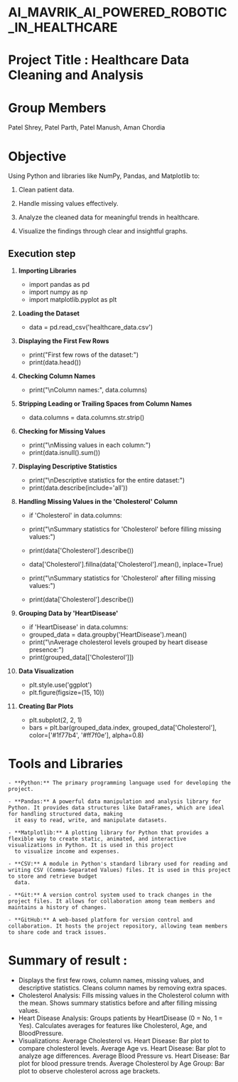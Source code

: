# AI_MAVRIK_AI_POWERED_ROBOTIC_IN_HEALTHCARE

# Project Title : Healthcare Data Cleaning and Analysis


# Group Members 
Patel Shrey, Patel Parth, Patel Manush, Aman Chordia

# Objective 

Using Python and libraries like NumPy, Pandas, and Matplotlib to:

1. Clean patient data.


2. Handle missing values effectively.


3. Analyze the cleaned data for meaningful trends in healthcare.


4. Visualize the findings through clear and insightful graphs.

## Execution step  

 1) **Importing Libraries**
    
    - import pandas as pd
    - import numpy as np
    - import matplotlib.pyplot as plt

 2) **Loading the Dataset**

    - data = pd.read_csv('healthcare_data.csv')     

3) **Displaying the First Few Rows**
    - print("First few rows of the dataset:")
    - print(data.head())
  
4) **Checking Column Names**

    - print("\nColumn names:", data.columns)
  
5) **Stripping Leading or Trailing Spaces from Column Names**

   - data.columns = data.columns.str.strip()

6) **Checking for Missing Values**

   - print("\nMissing values in each column:")
   - print(data.isnull().sum())

7) **Displaying Descriptive Statistics**

   - print("\nDescriptive statistics for the entire dataset:")
   - print(data.describe(include='all'))

8) **Handling Missing Values in the 'Cholesterol' Column**

   - if 'Cholesterol' in data.columns:
   - print("\nSummary statistics for 'Cholesterol' before filling missing values:")
   - print(data['Cholesterol'].describe())

   - data['Cholesterol'].fillna(data['Cholesterol'].mean(), inplace=True)

   - print("\nSummary statistics for 'Cholesterol' after filling missing values:")
   - print(data['Cholesterol'].describe())

9) **Grouping Data by 'HeartDisease'**

    - if 'HeartDisease' in data.columns:
    - grouped_data = data.groupby('HeartDisease').mean()
    - print("\nAverage cholesterol levels grouped by heart disease presence:")
    - print(grouped_data[['Cholesterol']])

10) **Data Visualization**

    - plt.style.use('ggplot')
    - plt.figure(figsize=(15, 10))

11) **Creating Bar Plots**

    - plt.subplot(2, 2, 1)
    - bars = plt.bar(grouped_data.index, grouped_data['Cholesterol'], color=['#1f77b4', '#ff7f0e'], alpha=0.8)

# Tools and Libraries 

    - **Python:** The primary programming language used for developing the project.

    - **Pandas:** A powerful data manipulation and analysis library for Python. It provides data structures like DataFrames, which are ideal for handling structured data, making 
      it easy to read, write, and manipulate datasets.

    - **Matplotlib:** A plotting library for Python that provides a flexible way to create static, animated, and interactive visualizations in Python. It is used in this project 
      to visualize income and expenses.

    - **CSV:** A module in Python's standard library used for reading and writing CSV (Comma-Separated Values) files. It is used in this project to store and retrieve budget 
      data.

    - **Git:** A version control system used to track changes in the project files. It allows for collaboration among team members and maintains a history of changes.

    - **GitHub:** A web-based platform for version control and collaboration. It hosts the project repository, allowing team members to share code and track issues.



# Summary of result :

- Displays the first few rows, column names, missing values, and descriptive statistics.
   Cleans column names by removing extra spaces.
- Cholesterol Analysis:
   Fills missing values in the Cholesterol column with the mean.
   Shows summary statistics before and after filling missing values.
- Heart Disease Analysis:
   Groups patients by HeartDisease (0 = No, 1 = Yes).
   Calculates averages for features like Cholesterol, Age, and BloodPressure.
- Visualizations:
   Average Cholesterol vs. Heart Disease: Bar plot to compare cholesterol levels.
   Average Age vs. Heart Disease: Bar plot to analyze age differences.
   Average Blood Pressure vs. Heart Disease: Bar plot for blood pressure trends.
   Average Cholesterol by Age Group: Bar plot to observe cholesterol across age brackets.

